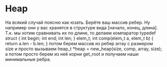 # Heap
На всякий случай поясню как юзать. Берёте ваш массив ребер. Ну например они у вас хранятся в структуре вида [начало, конец, длина]. Т.к. мы хотим сравнивать их по длине, то делаем компаратор
typedef struct {
    int begin;
    int end;
    int len;
} elem_t;
int comp(elem_t a, elem_t b) {
    return a.len - b.len;
}
потом берем массив из ребер array c размером size и просто вызываем
heap_t *heap = new_heap(size, comp, array, size);
а потом просто берем из неё корни get_root и получаем наши минимальные ребра.
